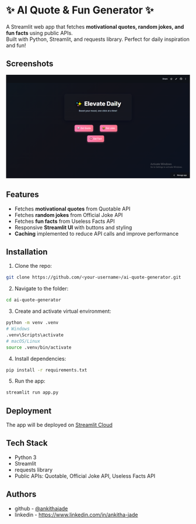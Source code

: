 
# ✨ AI Quote & Fun Generator ✨

A Streamlit web app that fetches **motivational quotes, random jokes, and fun facts** using public APIs.  
Built with Python, Streamlit, and requests library. Perfect for daily inspiration and fun!

## Screenshots
![alt text](screenshot.png)


## Features

- Fetches **motivational quotes** from Quotable API  
- Fetches **random jokes** from Official Joke API  
- Fetches **fun facts** from Useless Facts API  
- Responsive **Streamlit UI** with buttons and styling  
- **Caching** implemented to reduce API calls and improve performance
  
## Installation

1. Clone the repo:
```bash
git clone https://github.com/<your-username>/ai-quote-generator.git
```
2. Navigate to the folder:
```bash
cd ai-quote-generator
```
3. Create and activate virtual environment:
```bash
python -m venv .venv
# Windows
.venv\Scripts\activate
# macOS/Linux
source .venv/bin/activate
```
4. Install dependencies:
```bash
pip install -r requirements.txt
```
5. Run the app:
```bash
streamlit run app.py
```
## Deployment

The app will be deployed on [Streamlit Cloud](https://ai-content-generator-kpadlj7x4wzslskxlqhlv5.streamlit.app/)



## Tech Stack
- Python 3  
- Streamlit  
- requests library  
- Public APIs: Quotable, Official Joke API, Useless Facts API



## Authors

- github - [@ankithajade](https://github.com/ankithajade)
- linkedin -  https://www.linkedin.com/in/ankitha-jade

